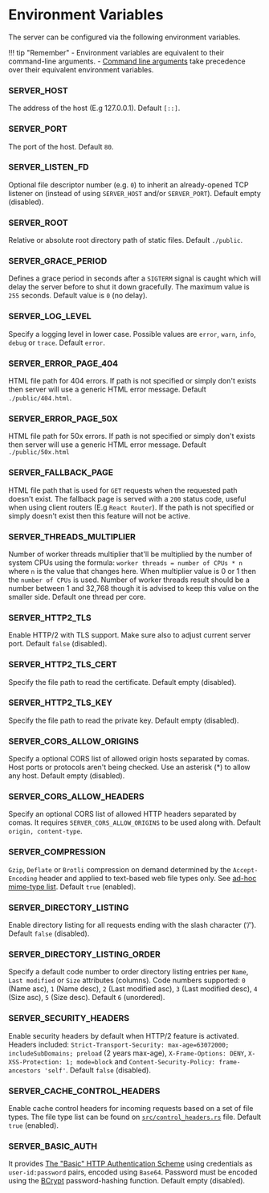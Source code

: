# Environment Variables

The server can be configured via the following environment variables.

!!! tip "Remember"
    - Environment variables are equivalent to their command-line arguments.
    - [Command line arguments](./command-line-arguments.md) take precedence over their equivalent environment variables.

### SERVER_HOST
The address of the host (E.g 127.0.0.1). Default `[::]`.

### SERVER_PORT
The port of the host. Default `80`.

### SERVER_LISTEN_FD
Optional file descriptor number (e.g. `0`) to inherit an already-opened TCP listener on (instead of using `SERVER_HOST` and/or `SERVER_PORT`). Default empty (disabled).

### SERVER_ROOT
Relative or absolute root directory path of static files. Default `./public`.

### SERVER_GRACE_PERIOD
Defines a grace period in seconds after a `SIGTERM` signal is caught which will delay the server before to shut it down gracefully. The maximum value is `255` seconds. Default value is `0` (no delay).

### SERVER_LOG_LEVEL
Specify a logging level in lower case. Possible values are `error`, `warn`, `info`, `debug` or `trace`. Default `error`.

### SERVER_ERROR_PAGE_404
HTML file path for 404 errors. If path is not specified or simply don't exists then server will use a generic HTML error message. Default `./public/404.html`.

### SERVER_ERROR_PAGE_50X
HTML file path for 50x errors. If path is not specified or simply don't exists then server will use a generic HTML error message. Default `./public/50x.html`

### SERVER_FALLBACK_PAGE
HTML file path that is used for `GET` requests when the requested path doesn't exist. The fallback page is served with a `200` status code, useful when using client routers (E.g `React Router`). If the path is not specified or simply doesn't exist then this feature will not be active.

### SERVER_THREADS_MULTIPLIER
Number of worker threads multiplier that'll be multiplied by the number of system CPUs using the formula: `worker threads = number of CPUs * n` where `n` is the value that changes here. When multiplier value is 0 or 1 then the `number of CPUs` is used. Number of worker threads result should be a number between 1 and 32,768 though it is advised to keep this value on the smaller side. Default one thread per core.

### SERVER_HTTP2_TLS
Enable HTTP/2 with TLS support. Make sure also to adjust current server port. Default `false` (disabled).

### SERVER_HTTP2_TLS_CERT
Specify the file path to read the certificate. Default empty (disabled).

### SERVER_HTTP2_TLS_KEY
Specify the file path to read the private key. Default empty (disabled).

### SERVER_CORS_ALLOW_ORIGINS
Specify a optional CORS list of allowed origin hosts separated by comas. Host ports or protocols aren't being checked. Use an asterisk (*) to allow any host. Default empty (disabled).

### SERVER_CORS_ALLOW_HEADERS
Specify an optional CORS list of allowed HTTP headers separated by comas. It requires `SERVER_CORS_ALLOW_ORIGINS` to be used along with. Default `origin, content-type`.

### SERVER_COMPRESSION
`Gzip`, `Deflate` or `Brotli` compression on demand determined by the `Accept-Encoding` header and applied to text-based web file types only. See [ad-hoc mime-type list](https://github.com/joseluisq/static-web-server/blob/master/src/compression.rs#L20). Default `true` (enabled).

### SERVER_DIRECTORY_LISTING
Enable directory listing for all requests ending with the slash character (‘/’). Default `false` (disabled).

### SERVER_DIRECTORY_LISTING_ORDER
Specify a default code number to order directory listing entries per `Name`, `Last modified` or `Size` attributes (columns). Code numbers supported: `0` (Name asc), `1` (Name desc), `2` (Last modified asc), `3` (Last modified desc), `4` (Size asc), `5` (Size desc). Default `6` (unordered).

### SERVER_SECURITY_HEADERS
Enable security headers by default when HTTP/2 feature is activated. Headers included: `Strict-Transport-Security: max-age=63072000; includeSubDomains; preload` (2 years max-age), `X-Frame-Options: DENY`, `X-XSS-Protection: 1; mode=block` and `Content-Security-Policy: frame-ancestors 'self'`. Default `false` (disabled).

### SERVER_CACHE_CONTROL_HEADERS
Enable cache control headers for incoming requests based on a set of file types. The file type list can be found on [`src/control_headers.rs`](https://github.com/joseluisq/static-web-server/blob/master//src/control_headers.rs) file. Default `true` (enabled).

### SERVER_BASIC_AUTH
It provides [The "Basic" HTTP Authentication Scheme](https://datatracker.ietf.org/doc/html/rfc7617) using credentials as `user-id:password` pairs, encoded using `Base64`. Password must be encoded using the [BCrypt](https://en.wikipedia.org/wiki/Bcrypt) password-hashing function. Default empty (disabled).
